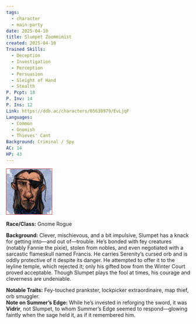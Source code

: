 ```yaml
---
tags:
  - character
  - main-party
date: 2025-04-10
title: Slumpet Zoommimist
created: 2025-04-10
Trained Skills:
  - Deception
  - Investigation
  - Perception
  - Persuasion
  - Sleight of Hand
  - Stealth
P. Pcpt: 18
P. Inv: 14
P. Ins: 12
Link: https://ddb.ac/characters/85630979/EvLjqF
Languages:
  - Common
  - Gnomish
  - Thieves' Cant
Background: Criminal / Spy
AC: 14
HP: 43
---
```








![slumpet_zoommimist.png](/images/slumpet_zoommimist.png)

**Race/Class:** Gnome Rogue  

**Background:** Clever, mischievous, and a bit impulsive, Slumpet has a knack for getting into—and out of—trouble. He’s bonded with fey creatures (notably Fannie the pixie), stolen from nobles, and even negotiated with a sarcastic flameskull named Francis. He carries Serenity’s cursed orb and is oddly protective of it despite its danger. He attempted to offer it to the leyline temple, which rejected it; only his gifted bow from the Winter Court proved acceptable. Though Slumpet plays the fool at times, his courage and cleverness are undeniable.  

**Notable Traits:** Fey-touched prankster, lockpicker extraordinaire, map thief, orb smuggler.  
**Note on Summer’s Edge:** While he’s invested in reforging the sword, it was **Vidrir**, not Slumpet, to whom Summer’s Edge seemed to respond—glowing faintly when the sage held it, as if it remembered him.
